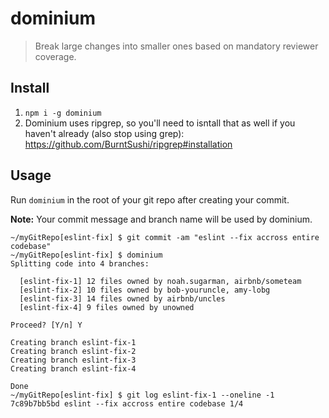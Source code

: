 # dominium
> Break large changes into smaller ones based on mandatory reviewer coverage.

## Install
1) `npm i -g dominium`
2) Dominium uses ripgrep, so you'll need to isntall that as well if you haven't already (also stop using grep): https://github.com/BurntSushi/ripgrep#installation

## Usage
Run `dominium` in the root of your git repo after creating your commit.

**Note:** Your commit message and branch name will be used by dominium.

```
~/myGitRepo[eslint-fix] $ git commit -am "eslint --fix accross entire codebase"
~/myGitRepo[eslint-fix] $ dominium
Splitting code into 4 branches:

  [eslint-fix-1] 12 files owned by noah.sugarman, airbnb/someteam
  [eslint-fix-2] 10 files owned by bob-youruncle, amy-lobg
  [eslint-fix-3] 14 files owned by airbnb/uncles
  [eslint-fix-4] 9 files owned by unowned

Proceed? [Y/n] Y

Creating branch eslint-fix-1
Creating branch eslint-fix-2
Creating branch eslint-fix-3
Creating branch eslint-fix-4

Done
~/myGitRepo[eslint-fix] $ git log eslint-fix-1 --oneline -1
7c89b7bb5bd eslint --fix accross entire codebase 1/4
```

